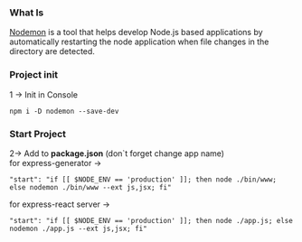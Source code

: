 ### What Is 
[Nodemon](https://www.npmjs.com/package/nodemon) is a tool that helps develop Node.js based applications by automatically restarting the node application when file changes in the directory are detected.

### Project init
1 -> Init in Console
```
npm i -D nodemon --save-dev

```

### Start Project
2-> Add to **package.json** (don\`t forget change app name)<br>
for express-generator ->
```
"start": "if [[ $NODE_ENV == 'production' ]]; then node ./bin/www; else nodemon ./bin/www --ext js,jsx; fi"
```
for express-react server -> 
```
"start": "if [[ $NODE_ENV == 'production' ]]; then node ./app.js; else nodemon ./app.js --ext js,jsx; fi"
```